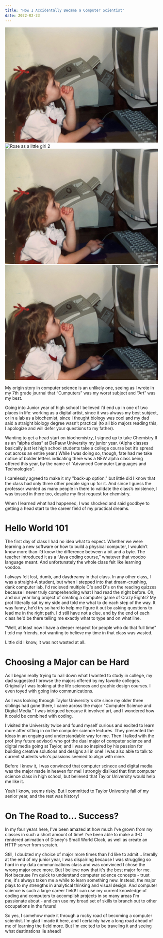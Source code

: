 ```yaml
---
title: "How I Accidentally Became a Computer Scientist"
date: 2022-02-23
---
```




![Rose as a little girl 1](https://github.com/rmwtaylor22/github-pages-with-jekyll/blob/main/_posts/IMG_8943.JPG "I was destined for computer science at a young age.")
![Rose as a little girl 2](/IMG_8943.JPG "I was destined for computer science at a young age.")
![Rose as a little girl 3](./IMG_8943.JPG "I was destined for computer science at a young age.")
![Rose as a little girl 4](IMG_8943.JPG "I was destined for computer science at a young age.")

My origin story in computer science is an unlikely one, seeing as I wrote in my 7th grade journal that “Cumputers” was my worst subject and “Art” was my best.

Going into Junior year of high school I believed I’d end up in one of two places in life: working as a digital artist, since it was always my best subject, or in a lab as a biochemist, since I thought biology was cool and my dad said a straight biology degree wasn’t practical (to all bio majors reading this, I apologize and will defer your questions to my father). 

Wanting to get a head start on biochemistry, I signed up to take Chemistry II as an “alpha class” at DePauw University my junior year. (Alpha classes basically just let high school students take a college course but it’s spread out across an entire year.) While I was doing so, though, fate had me take notice of bolder letters indicating there was a NEW alpha class being offered this year, by the name of “Advanced Computer Languages and Technologies”. 

I carelessly agreed to make it my "back-up option," but little did I know that the class had only three other people sign up for it. And since I guess the professor wanted as many people in there to validate the class’s existence, I was tossed in there too, despite my first request for chemistry. 

When I learned what had happened, I was shocked and said goodbye to getting a head start to the career field of my practical dreams.


# **Hello World 101**

The first day of class I had no idea what to expect. Whether we were learning a new software or how to build a physical computer, I wouldn’t know more than I’d know the difference between a bit and a byte. The teacher introduced it as a “Java coding course,” whatever that voodoo language meant. And unfortunately the whole class felt like learning voodoo. 

I always felt lost, dumb, and daydreamy in that class. In any other class, I was a straight-A student, but when I stepped into that dream-crushing, dank computer lab, I'd recieved multiple C's and D's on the reading quizzes because I never truly comprehending what I had read the night before. Oh, and our year long project of creating a computer game of Crazy Eights? My prof litterally sat by my side and told me what to do each step of the way. It was funny, he'd try so hard to help me figure it out by asking questions to lead me in the right path. I'd still have not a clue, and by the end of each class he'd be there telling me exactly what to type and on what line.


"Well, at least now I have a deeper respect for people who do that full time" I told my friends, not wanting to believe my time in that class was wasted.

Little did I know, it was not wasted at all.

# **Choosing a Major can be Hard**

As I began really trying to nail down what I wanted to study in college, my dad suggested I browse the majors offered by my favorite colleges. Originally I was looking at the life sciences and graphic design courses. I even toyed with going into communications. 

As I was looking through Taylor University's site since my older three siblings had gone there, I came across the major "Computer Science and Digital Media." I was intrigued because it involved art, and I wondered how it could be combined with coding. 

I visited the University twice and found myself curious and excited to learn more after sitting in on the computer science lectures. They presented the ideas in an engaing and understandable way for me. Then I talked with the prof (my future advisor) who got the dual major of computer science and digital media going at Taylor, and I was so inspired by his passion for building creative solutions and designs all in one! I was also able to talk to current students who's passions seemed to align with mine.

Before I knew it, I was convinced that computer scinece and digital media was the major made in heaven for me! I strongly disliked that first computer science class in high school, but believed that Taylor University would help me like it. 

Yeah I know, seems risky. But I committed to Taylor University fall of my senior year, and the rest was history!

# **On The Road to... Success?**

In my four years here, I've been amazed at how much I've grown from my classes in such a short amount of time! I've been able to make a 3-D rendered animation of Disney's Small World Clock, as well as create an HTTP server from scratch. 

Still, I doubted my choice of major more times than I'd like to admit... literally at the end of my junior year, I was dispairing because I was struggling so hard in my data communications class and was convinced I chose the wrong major once more. But I believe now that it's the best major for me. Not because I'm quick to understand computer science concepts - trust me, it's always taken me a while to learn something new. Instead, the major plays to my strengths in analytical thinking and visual design. And computer science is such a large career field! I can use my current knowledge of coding and computers to accomplish projects in so many areas I'm passionate about - and can use my broad set of skills to branch out to other occupations in the future!

So yes, I somehow made it through a rocky road of becoming a computer scientist. I'm glad I made it here, and I certainly have a long road ahead of me of learning the field more. But I'm excited to be traveling it and seeing what destinations lie ahead!
